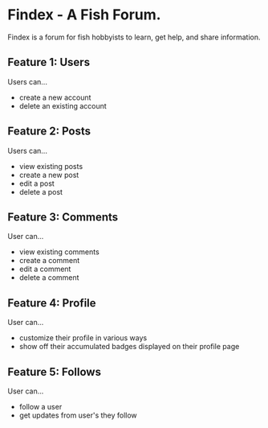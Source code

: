 # Findex - A Fish Forum.

Findex is a forum for fish hobbyists to learn, get help, and share information.

## Feature 1: Users
Users can...
* create a new account
* delete an existing account

## Feature 2: Posts
Users can...
* view existing posts
* create a new post
* edit a post
* delete a post

## Feature 3: Comments
User can...
* view existing comments
* create a comment
* edit a comment
* delete a comment

## Feature 4: Profile
User can...
* customize their profile in various ways
* show off their accumulated badges displayed on their profile page

## Feature 5: Follows
User can...
* follow a user
* get updates from user's they follow
